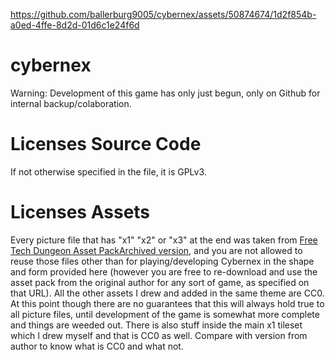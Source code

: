 
https://github.com/ballerburg9005/cybernex/assets/50874674/1d2f854b-a0ed-4ffe-8d2d-01d6c1e24f6d


# cybernex

Warning: Development of this game has only just begun, only on Github for internal backup/colaboration.

# Licenses Source Code

If not otherwise specified in the file, it is GPLv3.

# Licenses Assets

Every picture file that has "x1" "x2" or "x3" at the end was taken from [Free Tech Dungeon Asset Pack](https://trevor-pupkin.itch.io/tech-dungeon-roguelite)[Archived version](https://web.archive.org/web/20240210121432/https://itchio-mirror.cb031a832f44726753d6267436f3b414.r2.cloudflarestorage.com/upload2/game/1191395/9246084?X-Amz-Algorithm=AWS4-HMAC-SHA256&X-Amz-Credential=3edfcce40115d057d0b5606758e7e9ee%2F20240210%2Fauto%2Fs3%2Faws4_request&X-Amz-Date=20240210T121416Z&X-Amz-Expires=60&X-Amz-SignedHeaders=host&X-Amz-Signature=b1c2080e4b41a9cc406cb006868a7f9aeb370099ac76f7c49ab108c568abaf01), and you are not allowed to reuse those files other than for playing/developing Cybernex in the shape and form provided here (however you are free to re-download and use the asset pack from the original author for any sort of game, as specified on that URL). All the other assets I drew and added in the same theme are CC0. At this point though there are no guarantees that this will always hold true to all picture files, until development of the game is somewhat more complete and things are weeded out. There is also stuff inside the main x1 tileset which I drew myself and that is CC0 as well. Compare with version from author to know what is CC0 and what not.
